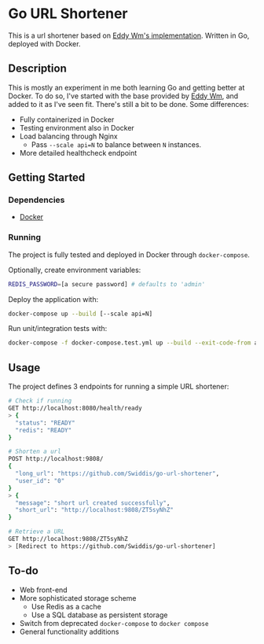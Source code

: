 # Go URL Shortener

This is a url shortener based on [Eddy Wm's implementation](https://www.eddywm.com/lets-build-a-url-shortener-in-go/). Written in Go, deployed with Docker.

## Description

This is mostly an experiment in me both learning Go and getting better at Docker. To do so, I've started with the base provided by [Eddy Wm](https://www.eddywm.com/), and added to it as I've seen fit. There's still a bit to be done. Some differences:

- Fully containerized in Docker
- Testing environment also in Docker
- Load balancing through Nginx
  - Pass `--scale api=N` to balance between `N` instances.
- More detailed healthcheck endpoint

## Getting Started

### Dependencies

- [Docker](https://www.docker.com/)

### Running

The project is fully tested and deployed in Docker through `docker-compose`.

Optionally, create environment variables:

```sh
REDIS_PASSWORD=[a secure password] # defaults to 'admin'
```

Deploy the application with:

```sh
docker-compose up --build [--scale api=N]
```

Run unit/integration tests with:

```sh
docker-compose -f docker-compose.test.yml up --build --exit-code-from api-test
```

## Usage

The project defines 3 endpoints for running a simple URL shortener:

```sh
# Check if running
GET http://localhost:8080/health/ready
> {
  "status": "READY"
  "redis": "READY"
}

# Shorten a url
POST http://localhost:9808/
{
  "long_url": "https://github.com/Swiddis/go-url-shortener",
  "user_id": "0"
}
> {
  "message": "short url created successfully",
  "short_url": "http://localhost:9808/ZT5syNhZ"
}

# Retrieve a URL
GET http://localhost:9808/ZT5syNhZ
> [Redirect to https://github.com/Swiddis/go-url-shortener]
```

## To-do

- Web front-end
- More sophisticated storage scheme
  - Use Redis as a cache
  - Use a SQL database as persistent storage
- Switch from deprecated `docker-compose` to `docker compose`
- General functionality additions
